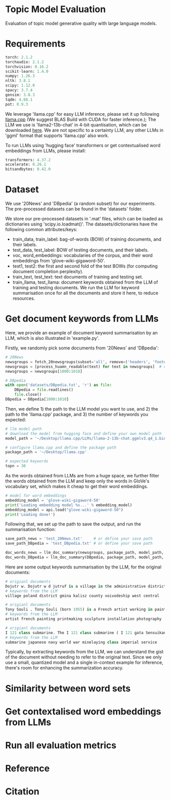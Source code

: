 # Topic Model Evaluation
Evaluation of topic model generative quality with large language models.

# Requirements
```python
torch: 2.1.2 
torchaudio: 2.1.2                    
torchvision: 0.16.2 
scikit-learn: 1.4.0
numpy: 1.26.3 
nltk: 3.8.1
scipy: 1.12.0
spacy: 3.7.4
gensim: 3.8.3         
tqdm: 4.66.1
pot: 0.9.3
```

We leverage 'llama.cpp' for easy LLM inference, please set it up following [llama.cpp](https://github.com/ggerganov/llama.cpp) (We suggest BLAS Build with CUDA for faster inference.); The LLM we use is 'llama2-13b-chat' in 4-bit quantisation, which can be downloaded [here](https://huggingface.co/TheBloke/Llama-2-13B-chat-GGML/tree/main). We are not specific to a certainty LLM, any other LLMs in 'ggml' format that supports 'llama.cpp' also work.

To run LLMs using 'hugging face' transformers or get contextualised word embeddings from LLMs, please install:
```python
transformers: 4.37.2
accelerate: 0.26.1
bitsandbytes: 0.42.0
```

# Dataset
We use '20News' and 'DBpedia' (a random subset) for our experiments. The pre-processed datasets can be found in the 'datasets' folder.

We store our pre-processed datasets in '.mat' files, which can be loaded as dictionaries using 'scipy.io.loadmat()'. The datasets/dictionaries have the following common attributes/keys:
* train_data, train_label: bag-of-words (BOW) of training documents, and their labels.
* test_data, test_label: BOW of testing documents, and their labels.
* voc, word_embeddings: vocabularies of the corpus, and their word embeddings from 'glove-wiki-gigaword-50'.
* test1, test2: the first and second fold of the test BOWs (for computing document completion perplexity).
* train_text, test_text: text documents of training and testing set.
* train_llama, test_llama: document keywords obtained from the LLM of training and testing documents. We run the LLM for keyword summarisation once for all the documents and store it here, to reduce resources.


# Get document keywords from LLMs
Here, we provide an example of document keyword summarisation by an LLM, which is also illustrated in 'example.py'.

Firstly, we randomly pick some documents from '20News' and 'DBpedia':
```python
# 20News
newsgroups = fetch_20newsgroups(subset='all', remove=('headers', 'footers', 'quotes')).data
newsgroups = [process_huamn_readable(text) for text in newsgroups]  # or define your own 'process_huamn_readable'
newsgroups = newsgroups[1000:1010]

# DBpedia
with open('datasets/DBpedia.txt', 'r') as file:
    DBpedia = file.readlines()
    file.close()
DBpedia = DBpedia[1000:1010]
```
Then, we define 1) the path to the LLM model you want to use, and 2) the path to the 'llama.cpp' package, and 3) the number of keywords you expected:
```python
# llm model path
# download the model from hugging face and define your own model path
model_path = '~/Desktop/llama.cpp/LLMs/llama-2-13b-chat.ggmlv3.q4_1.bin'

# configure llama.cpp and define the package path
package_path = '~/Desktop/llama.cpp'

# expected keywords
topn = 30
```
As the words obtained from LLMs are from a huge space, we further filter the words obtained from the LLM and keep only the words in GloVe's vocabulary set, which makes it cheap to get their word embeddings.
```python
# model for word embeddings
embedding_model = 'glove-wiki-gigaword-50'
print('Loading embedding model %s...' % embedding_model)
embedding_model = api.load("glove-wiki-gigaword-50")
print('Loading done!')
```
Following that, we set up the path to save the output, and run the summarisation function:
```python
save_path_news = 'test_20News.txt'     # or define your save path
save_path_DBpedia = 'test_DBpedia.txt' # or define your save path

doc_words_news = llm_doc_summary(newsgroups, package_path, model_path, embedding_model, topn, save_path_news)
doc_words_DBpedia = llm_doc_summary(DBpedia, package_path, model_path, embedding_model, topn, save_path_DBpedia)
```

Here are some output keywords summarisation by the LLM, for the original documents:
```python
# origianl documents
Dojutr w. Dojutr w d jutruf is a village in the administrative district of Gmina Blizan w within Kalisz County Greater Poland Voivodeship in west central Poland.
# keywords from the LLM
village poland district gmina kalisz county voivodeship west central

# origianl documents
Tony Souli . Tony Souli (born 1955) is a French artist working in painting printmaking sculpture installation art and photography.
# keywords from the LLM
artist french painting printmaking sculpture installation photography

# origianl documents
I 121 class submarine. The I 121 class submarine ( I 121 gata Sensuikan) was a class of submarine in the Imperial Japanese Navy (IJN) serving from the 1920s to the Second World War. The IJN classed it as a Kiraisen ( Minelaying submarine).
# keywords from the LLM
submarine japanese navy world war minelaying class imperial service
```
Typically, by extracting keywords from the LLM, we can understand the gist of the document without needing to refer to the original text. Since we only use a small, quantized model and a single in-context example for inference, there's room for enhancing the summarization accuracy. 

# Similarity between word sets

# Get contextalised word embeddings from LLMs

# Run all evaluation metrics

# Reference

# Citation

